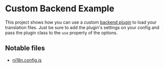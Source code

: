 # Custom Backend Example

This project shows how you can use a custom [backend plugin](https://www.i18next.com/overview/plugins-and-utils) to load your translation files. Just be sure to add the plugin's settings on your config and pass the plugin class to the `use` property of the options.

## Notable files

- [ni18n.config.js](./ni18n.config.js)

